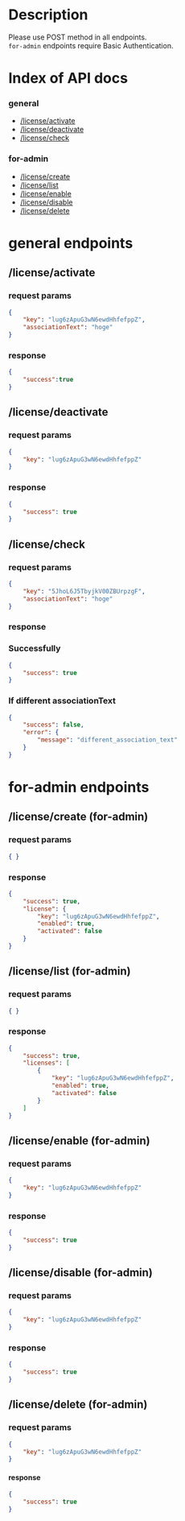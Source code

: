 # Description
Please use POST method in all endpoints.  
`for-admin` endpoints require Basic Authentication.  

# Index of API docs
### general
- [/license/activate](#license-activate)
- [/license/deactivate](#license-deactivate)
- [/license/check](#license-check)
### for-admin
- [/license/create](#license-create)
- [/license/list](#license-list)
- [/license/enable](#license-enable)
- [/license/disable](#license-disable)
- [/license/delete](#license-delete)

# general endpoints

<h2 id="license-activate">/license/activate</h2>

### request params
```json
{
	"key": "lug6zApuG3wN6ewdHhfefppZ",
	"associationText": "hoge"
}
```
### response
```json
{
	"success":true
}
```

<h2 id="license-deactivate">/license/deactivate</h2>

### request params
```json
{
	"key": "lug6zApuG3wN6ewdHhfefppZ"
}
```
### response
```json
{
	"success": true
}
```

<h2 id="license-check">/license/check</h2>

### request params
```json
{
	"key": "5JhoL6J5TbyjkV00ZBUrpzgF",
	"associationText": "hoge"
}
```
### response
### Successfully
```json
{
	"success": true
}
```
### If different associationText
```json
{
	"success": false,
	"error": {
		"message": "different_association_text"
	}
}
```

# for-admin endpoints

<h2 id="license-create">/license/create (for-admin)</h2>

### request params
```json
{ }
```
### response
```json
{
	"success": true,
	"license": {
		"key": "lug6zApuG3wN6ewdHhfefppZ",
		"enabled": true,
		"activated": false
	}
}
```

<h2 id="license-list">/license/list (for-admin)</h2>

### request params
```json
{ }
```
### response
```json
{
	"success": true,
	"licenses": [
		{
			"key": "lug6zApuG3wN6ewdHhfefppZ",
			"enabled": true,
			"activated": false
		}
	]
}
```

<h2 id="license-enable">/license/enable (for-admin)</h2>

### request params
```json
{
	"key": "lug6zApuG3wN6ewdHhfefppZ"
}
```
### response
```json
{
	"success": true
}
```

<h2 id="license-disable">/license/disable (for-admin)</h2>

### request params
```json
{
	"key": "lug6zApuG3wN6ewdHhfefppZ"
}
```
### response
```json
{
	"success": true
}
```

<h2 id="license-delete">/license/delete (for-admin)</h2>

### request params
```json
{
	"key": "lug6zApuG3wN6ewdHhfefppZ"
}
```
#### response
```json
{
	"success": true
}
```
